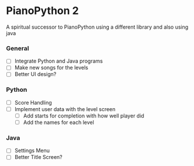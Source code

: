 # PianoPython 2
A spiritual successor to PianoPython using a different library and also using java

### General
- [ ] Integrate Python and Java programs
- [ ] Make new songs for the levels  
- [ ] Better UI design?
### Python
- [ ] Score Handling
- [ ] Implement user data with the level screen
    - [ ] Add starts for completion with how well player did
    - [ ] Add the names for each level

### Java
- [ ] Settings Menu
- [ ] Better Title Screen?  
